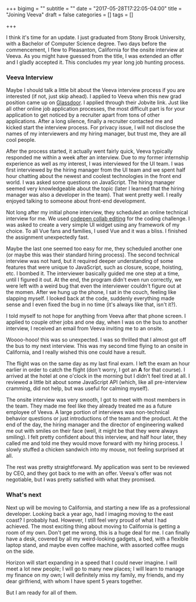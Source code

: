 +++
bigimg = ""
subtitle = ""
date = "2017-05-28T17:22:05-04:00"
title = "Joining Veeva"
draft = false
categories = []
tags = []
 
+++
 
I think it's time for an update. I just graduated from Stony Brook University, with a Bachelor of Computer Science degree. Two days before the commencement, I flew to Pleasanton, California for the onsite interview at Veeva. As you might have guessed from the title, I was extended an offer and I gladly accepted it. This concludes my year long job hunting process.
 
### Veeva Interview
Maybe I should talk a little bit about the Veeva interview process if you are interested (if not, just skip ahead). I applied to Veeva when this new grad position came up on [Glassdoor](https://www.glassdoor.com/index.htm). I applied through their Jobvite link. Just like all other online job application processes, the most difficult part is for your application to get noticed by a recruiter apart from tons of other applications. After a long silence, finally a recruiter contacted me and kicked start the interview process. For privacy issue, I will not disclose the names of my interviewers and my hiring manager, but trust me, they are all cool people.
 
After the process started, it actually went fairly quick, Veeva typically responded me within a week after an interview. Due to my former internship experience as well as my interest, I was interviewed for the UI team. I was first interviewed by the hiring manager from the UI team and we spent half hour chatting about the newest and coolest technologies in the front end world. I was asked some questions on JavaScript. The hiring manager seemed very knowledgeable about the topic (later I learned that the hiring manager was also a developer in the team). That went pretty well. I really enjoyed talking to someone about front-end development.
 
Not long after my initial phone interview, they scheduled an online technical interview for me. We used [codepen collab editing](https://blog.codepen.io/documentation/pro-features/collab-mode/) for the coding challenge. I was asked to create a very simple UI widget using any framework of my choice. To all Vue fans and families, I used Vue and it was a bliss. I finished the assignment unexpectedly fast.
 
Maybe the last one seemed too easy for me, they scheduled another one (or maybe this was their standard hiring process). The second technical interview was not hard, but it required deeper understanding of some features that were unique to JavaScript, such as closure, scope, hoisting, etc. I bombed it. The interviewer basically guided me one step at a time, until I figured it out. At the end, the program didn't even run correctly, we were left with a weird bug that even the interviewer couldn't figure out at the momen. After we hung up the phone, I sat in the couch, feeling like slapping myself. I looked back at the code, suddenly everything made sense and I even fixed the bug in no time (it's always like that, isn't it?).
 
I told myself to not hope for anything from Veeva after that phone screen. I applied to couple other jobs and one day, when I was on the bus to another interview, I received an email from Veeva inviting me to an onsite. 
 
Woooo-hooo! this was so unexpected. I was so thrilled that I almost got off the bus to my next interview. This was my second time flying to an onsite in California, and I really wished this one could have a result. 
 
The flight was on the same day as my last final exam. I left the exam an hour earlier in order to catch the flight (don't worry, I got an **A** for that course). I arrived at the hotel at one o'clock in the morning but I didn't feel tired at all. I reviewed a little bit about some JavaScript API (which, like all pre-interview cramming, did not help, but was useful for calming myself). 
 
The onsite interview was very smooth, I got to meet with most members in the team. They made me feel like they already treated me as a future employee of Veeva. A large portion of interviews was non-technical behavior questions or just introductions of the team and the product. At the end of the day, the hiring manager and the director of engineering walked me out with smiles on their face (well, it might be that they were always smiling). I felt pretty confident about this interview, and half hour later, they called me and told me they would move forward with my hiring process. I slowly stuffed a chicken sandwich into my mouse, not feeling surprised at all. 
 
The rest was pretty straightforward. My application was sent to be reviewed by CEO, and they got back to me with an offer. Veeva's offer was not negotiable, but I was pretty satisfied with what they promised.
 
### What's next
 
Next up will be moving to California, and starting a new life as a professional developer. Looking back a year ago, had I imaging moving to the east coast? I probably had. However, I still feel very proud of what I had achieved. The most exciting thing about moving to California is getting a room of my own. Don't get me wrong, this is a huge deal for me. I can finally have a desk, covered by all my weird-looking gadgets, a bed, with a flexible laptop stand, and maybe even coffee machine, with assorted coffee mugs on the side.
 
Horizon will start expanding in a speed that I could never imagine. I will meet a lot new people; I will go to many new places; I will learn to manage my finance on my own; I will definitely miss my family, my friends, and my dear girlfriend, with whom I have spent 5 years together. 
 
But I am ready for all of them.
 
 
